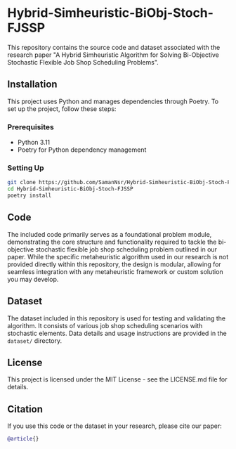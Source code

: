 # Hybrid-Simheuristic-BiObj-Stoch-FJSSP

This repository contains the source code and dataset associated with the research paper "A Hybrid Simheuristic Algorithm for Solving Bi-Objective Stochastic Flexible Job Shop Scheduling Problems".

## Installation

This project uses Python and manages dependencies through Poetry. To set up the project, follow these steps:

### Prerequisites

- Python 3.11
- Poetry for Python dependency management

### Setting Up

```bash
git clone https://github.com/SamanNsr/Hybrid-Simheuristic-BiObj-Stoch-FJSSP.git
cd Hybrid-Simheuristic-BiObj-Stoch-FJSSP
poetry install
```

## Code

The included code primarily serves as a foundational problem module, demonstrating the core structure and functionality required to tackle the bi-objective stochastic flexible job shop scheduling problem outlined in our paper. While the specific metaheuristic algorithm used in our research is not provided directly within this repository, the design is modular, allowing for seamless integration with any metaheuristic framework or custom solution you may develop.

## Dataset

The dataset included in this repository is used for testing and validating the algorithm. It consists of various job shop scheduling scenarios with stochastic elements. Data details and usage instructions are provided in the `dataset/` directory.

## License

This project is licensed under the MIT License - see the LICENSE.md file for details.

## Citation

If you use this code or the dataset in your research, please cite our paper:

```bibtex
@article{}
```
